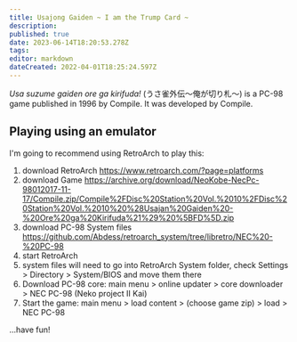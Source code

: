 ```yaml
---
title: Usajong Gaiden ~ I am the Trump Card ~
description: 
published: true
date: 2023-06-14T18:20:53.278Z
tags: 
editor: markdown
dateCreated: 2022-04-01T18:25:24.597Z
---
```


_Usa suzume gaiden ore ga kirifuda!_ (<span lang='ja'>うさ雀外伝～俺が切り札～</span>) is a PC-98 game published in 1996 by Compile.
It was developed by Compile.

## Playing using an emulator

I'm going to recommend using RetroArch to play this:
1. download RetroArch <https://www.retroarch.com/?page=platforms>
2. download Game <https://archive.org/download/NeoKobe-NecPc-98012017-11-17/Compile.zip/Compile%2FDisc%20Station%20Vol.%2010%2FDisc%20Station%20Vol.%2010%20%28Usajan%20Gaiden%20-%20Ore%20ga%20Kirifuda%21%29%20%5BFD%5D.zip>
3. download PC-98 System files <https://github.com/Abdess/retroarch_system/tree/libretro/NEC%20-%20PC-98>
4. start RetroArch
5. system files will need to go into RetroArch System folder, check Settings > Directory > System/BIOS and move them there
6. Download PC-98 core: main menu > online updater > core downloader > NEC PC-98 (Neko project II Kai)
7. Start the game: main menu > load content > (choose game zip) > load > NEC PC-98

...have fun!